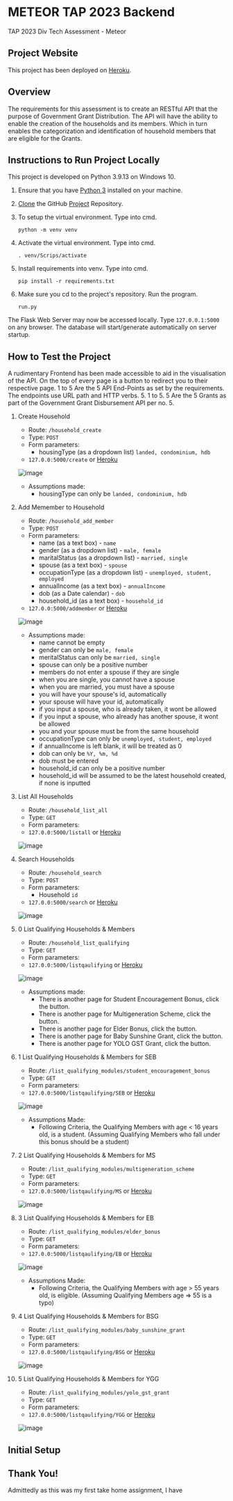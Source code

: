 # METEOR TAP 2023 Backend

TAP 2023 Div Tech Assessment - Meteor


## Project Website

This project has been deployed on [Heroku](https://gov-grant.herokuapp.com/).


## Overview

The requirements for this assessment is to create an RESTful API that the purpose of Government Grant Distribution. 
The API will have the ability to enable the creation of the households and its members.
Which in turn enables the categorization and identification of household members that are eligible for the Grants.


## Instructions to Run Project Locally

This project is developed on Python 3.9.13 on Windows 10.

1.	Ensure that you have [Python 3](https://www.python.org/downloads/) installed on your machine. 

2.	[Clone](https://docs.github.com/en/repositories/creating-and-managing-repositories/cloning-a-repository) the GitHub [Project](https://github.com/Rrikochet/METEOR-TAP-2023-Backend.git) Repository.

3.	To setup the virtual environment. Type into cmd.

	`python -m venv venv`
	
	
4. 	Activate the virtual environment. Type into cmd.

	`. venv/Scrips/activate`
	
	
5.	Install requirements into venv. Type into cmd.

	`pip install -r requirements.txt`


6.	Make sure you cd to the project's repository. Run the program.

	`run.py`
	
	
The Flask Web Server may now be accessed locally. Type `127.0.0.1:5000` on any browser.
The database will start/generate automatically on server startup.


## How to Test the Project

A rudimentary Frontend has been made accessible to aid in the visualisation of the API.
On the top of every page is a button to redirect you to their respective page.
1 	to  	5 	Are the 5 API End-Points as set by the requirements. The endpoints use URL path and HTTP verbs.
5. 1 	to 	5. 5	Are the 5 Grants as part of the Government Grant Disbursement API per no. 5.


1. 	Create Household 

	- Route: `/household_create`
	- Type: `POST`
	- Form parameters: 
	 	- housingType (as a dropdown list) `landed, condominium, hdb`
	- `127.0.0:5000/create` or [Heroku](https://gov-grant.herokuapp.com/create)

	![image](https://user-images.githubusercontent.com/103415859/192133563-5bec007f-a3c0-4c34-9475-1345cc6f90b0.png)

	- Assumptions made:
		- housingType can only be `landed, condominium, hdb`


2.	Add Memember to Household

	- Route: `/household_add_member`
	- Type: `POST`
	- Form parameters: 
	 	- name (as a text box) - `name`
	 	- gender (as a dropdown list) - `male, female`
	 	- maritalStatus (as a dropdown list) - `married, single`
	 	- spouse (as a text box) - `spouse`
	 	- occupationType (as a dropdown list) - `unemployed, student, employed`
	 	- annualIncome (as a text box) - `annualIncome`
	 	- dob (as a Date calendar) - `dob`
	 	- household_id (as a text box) - `household_id`
	- `127.0.0:5000/addmember` or [Heroku](https://gov-grant.herokuapp.com/addmember)

	![image](https://user-images.githubusercontent.com/103415859/192134289-d49e46c4-b6e0-41c0-bf31-7dfbdc12cca0.png)

	- Assumptions made:
		- name cannot be empty
		- gender can only be `male, female`
		- meritalStatus can only be `married, single`
		- spouse can only be a positive number
		- members do not enter a spouse if they are single
		- when you are single, you cannot have a spouse
		- when you are married, you must have a spouse
		- you will have your spouse's id, automatically
		- your spouse will have your id, automatically
		- if you input a spouse, who is already taken, it wont be allowed
		- if you input a spouse, who already has another spouse, it wont be allowed
		- you and your spouse must be from the same household
		- occupationType can only be `unemployed, student, employed`
		- if annualIncome is left blank, it will be treated as 0
		- dob can only be `%Y, %m, %d`
		- dob must be entered
		- household_id can only be a positive number
		- household_id will be assumed to be the latest household created, if none is inputted


3. 	List All Households

	- Route: `/household_list_all`
	- Type: `GET`
	- Form parameters: 
	- `127.0.0:5000/listall` or [Heroku](https://gov-grant.herokuapp.com/listall)

	![image](https://user-images.githubusercontent.com/103415859/192136081-1ddfdb06-a1f0-4b26-bb28-06770d927b61.png)



4. 	Search Households

	- Route: `/household_search`
	- Type: `POST`
	- Form parameters: 
	 	- Household `id`
	- `127.0.0:5000/search` or [Heroku](https://gov-grant.herokuapp.com/search)

	![image](https://user-images.githubusercontent.com/103415859/192136218-6fc99ff2-df7a-4440-acaf-936f3909f20a.png)



5. 0	List Qualifying Households & Members

	- Route: `/household_list_qualifying`
	- Type: `GET`
	- Form parameters: 
	- `127.0.0:5000/listqaulifying` or [Heroku](https://gov-grant.herokuapp.com/listqaulifying)

	![image](https://user-images.githubusercontent.com/103415859/192136287-6c3849f0-4458-43a3-9a83-381883e74ca3.png)

	- Assumptions made:
		- There is another page for Student Encouragement Bonus, click the button.
		- There is another page for Multigeneration Scheme, click the button.
		- There is another page for Elder Bonus, click the button.
		- There is another page for Baby Sunshine Grant, click the button.
		- There is another page for YOLO GST Grant, click the button.



5. 1	List Qualifying Households & Members for SEB
	
	- Route: `/list_qualifying_modules/student_encouragement_bonus`
	- Type: `GET`
	- Form parameters: 
	- `127.0.0:5000/listqaulifying/SEB` or [Heroku](https://gov-grant.herokuapp.com/listqaulifying/SEB)

	![image](https://user-images.githubusercontent.com/103415859/192137111-7f87022e-3137-4fdb-b5bd-772dd296fe78.png)

	- Assumptions Made:
		- Following Criteria, the Qualifying Members with age < 16 years old, is a student. (Assuming Qualifying Members who fall under this bonus should be a student)



5. 2	List Qualifying Households & Members for MS
	
	- Route: `/list_qualifying_modules/multigeneration_scheme`
	- Type: `GET`
	- Form parameters: 
	- `127.0.0:5000/listqaulifying/MS` or [Heroku](https://gov-grant.herokuapp.com/listqaulifying/MS)

	![image](https://user-images.githubusercontent.com/103415859/192137122-e5ea598c-5eb5-4cf9-9784-59b5965e8e10.png)


	
5. 3	List Qualifying Households & Members for EB
	
	- Route: `/list_qualifying_modules/elder_bonus`
	- Type: `GET`
	- Form parameters: 
	- `127.0.0:5000/listqaulifying/EB` or [Heroku](https://gov-grant.herokuapp.com/listqaulifying/EB)

	![image](https://user-images.githubusercontent.com/103415859/192137228-8a483201-6391-4332-8cbc-14c59d5972df.png)

	- Assumptions Made:
		- Following Criteria, the Qualifying Members with age > 55 years old, is eligible. (Assuming Qualifying Members age => 55 is a typo)
	
	
	
5. 4	List Qualifying Households & Members for BSG
	
	- Route: `/list_qualifying_modules/baby_sunshine_grant`
	- Type: `GET`
	- Form parameters: 
	- `127.0.0:5000/listqaulifying/BSG` or [Heroku](https://gov-grant.herokuapp.com/listqaulifying/BSG)

	![image](https://user-images.githubusercontent.com/103415859/192137245-0f95055f-6539-4b13-963f-a0fc28a1bbe4.png)



5. 5	List Qualifying Households & Members for YGG
	
	- Route: `/list_qualifying_modules/yolo_gst_grant`
	- Type: `GET`
	- Form parameters: 
	- `127.0.0:5000/listqaulifying/YGG` or [Heroku](https://gov-grant.herokuapp.com/listqaulifying/YGG)

	![image](https://user-images.githubusercontent.com/103415859/192137276-9147915c-38b0-4f68-8e80-f58e500bd956.png)


## Initial Setup



	
## Thank You!

Admittedly as this was my first take home assignment, I have 
